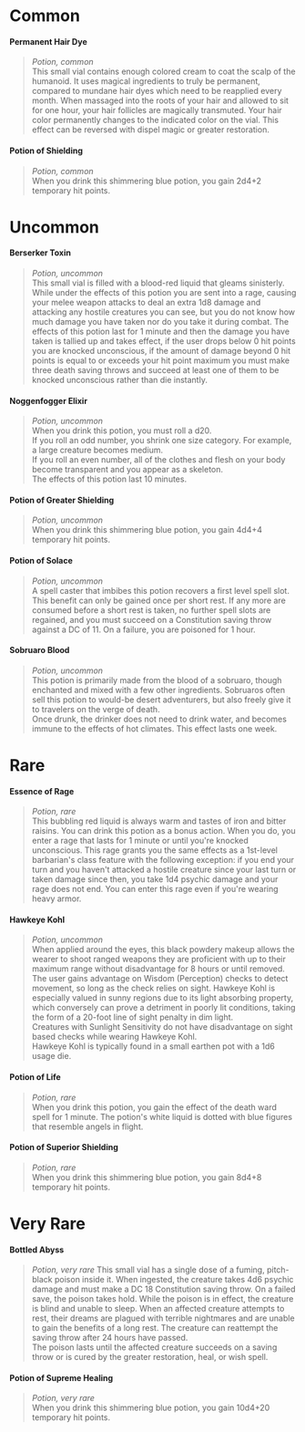 # Common

#### Permanent Hair Dye
> *Potion, common*  
> This small vial contains enough colored cream to coat the scalp of the humanoid.  It uses magical ingredients to truly be permanent, compared to mundane hair dyes which need to be reapplied every month.  When massaged into the roots of your hair and allowed to sit for one hour, your hair follicles are magically transmuted.  Your hair color permanently changes to the indicated color on the vial.  This effect can be reversed with dispel magic or greater restoration.

#### Potion of Shielding
> *Potion, common*  
> When you drink this shimmering blue potion, you gain 2d4+2 temporary hit points.

# Uncommon

#### Berserker Toxin
> *Potion, uncommon*  
> This small vial is filled with a blood-red liquid that gleams sinisterly. While under the effects of this potion you are sent into a rage, causing your melee weapon attacks to deal an extra 1d8 damage and attacking any hostile creatures you can see, but you do not know how much damage you have taken nor do you take it during combat. The effects of this potion last for 1 minute and then the damage you have taken is tallied up and takes effect, if the user drops below 0 hit points you are knocked unconscious, if the amount of damage beyond 0 hit points is equal to or exceeds your hit point maximum you must make three death saving throws and succeed at least one of them to be knocked unconscious rather than die instantly.

#### Noggenfogger Elixir
> *Potion, uncommon*  
> When you drink this potion, you must roll a d20.  
> If you roll an odd number, you shrink one size category. For example, a large creature becomes medium.  
> If you roll an even number, all of the clothes and flesh on your body become transparent and you appear as a skeleton.  
> The effects of this potion last 10 minutes. 

#### Potion of Greater Shielding
> *Potion, uncommon*  
> When you drink this shimmering blue potion, you gain 4d4+4 temporary hit points.

#### Potion of Solace
> *Potion, uncommon*  
> A spell caster that imbibes this potion recovers a first level spell slot.  This benefit can only be gained once per short rest.  If any more are consumed before a short rest is taken, no further spell slots are regained, and you must succeed on a Constitution saving throw against a DC of 11.  On a failure, you are poisoned for 1 hour.

#### Sobruaro Blood
> *Potion, uncommon*  
> This potion is primarily made from the blood of a sobruaro, though enchanted and mixed with a few other ingredients. Sobruaros often sell this potion to would-be desert adventurers, but also freely give it to travelers on the verge of death.  
> Once drunk, the drinker does not need to drink water, and becomes immune to the effects of hot climates. This effect lasts one week.

# Rare

#### Essence of Rage
> *Potion, rare*  
> This bubbling red liquid is always warm and tastes of iron and bitter raisins. You can drink this potion as a bonus action. When you do, you enter a rage that lasts for 1 minute or until you're knocked unconscious. This rage grants you the same effects as a 1st-level barbarian's class feature with the following exception: if you end your turn and you haven't attacked a hostile creature since your last turn or taken damage since then, you take 1d4 psychic damage and your rage does not end. You can enter this rage even if you're wearing heavy armor.

#### Hawkeye Kohl
> *Potion, uncommon*  
> When applied around the eyes, this black powdery makeup allows the wearer to shoot ranged weapons they are proficient with up to their maximum range without disadvantage for 8 hours or until removed.  
> The user gains advantage on Wisdom (Perception) checks to detect movement, so long as the check relies on sight. Hawkeye Kohl is especially valued in sunny regions due to its light absorbing property, which conversely can prove a detriment in poorly lit conditions, taking the form of a 20-foot line of sight penalty in dim light.  
> Creatures with Sunlight Sensitivity do not have disadvantage on sight based checks while wearing Hawkeye Kohl.  
> Hawkeye Kohl is typically found in a small earthen pot with a 1d6 usage die.

#### Potion of Life
> *Potion, rare*  
> When you drink this potion, you gain the effect of the death ward spell for 1 minute. The potion's white liquid is dotted with blue figures that resemble angels in flight.

#### Potion of Superior Shielding
> *Potion, rare*  
> When you drink this shimmering blue potion, you gain 8d4+8 temporary hit points.

# Very Rare

#### Bottled Abyss
> *Potion, very rare*
> This small vial has a single dose of a fuming, pitch-black poison inside it. When ingested, the creature takes 4d6 psychic damage and must make a DC 18 Constitution saving throw. On a failed save, the poison takes hold. While the poison is in effect, the creature is blind and unable to sleep. When an affected creature attempts to rest, their dreams are plagued with terrible nightmares and are unable to gain the benefits of a long rest. The creature can reattempt the saving throw after 24 hours have passed.  
> The poison lasts until the affected creature succeeds on a saving throw or is cured by the greater restoration, heal, or wish spell. 

#### Potion of Supreme Healing
> *Potion, very rare*  
> When you drink this shimmering blue potion, you gain 10d4+20 temporary hit points.